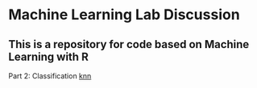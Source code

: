 # Machine Learning Lab Discussion
## This is a repository for code based on Machine Learning with R

Part 2: Classification
[knn]()

